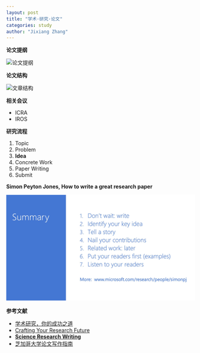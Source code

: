 ```yaml
---
layout: post
title: "学术·研究·论文"
categories: study
author: "Jixiang Zhang"
---
```


**论文提纲**

![论文提纲](https://i.loli.net/2019/12/11/wUK8g49DroqiHPZ.jpg)

**论文结构**

![文章结构](https://i.loli.net/2019/12/12/AJn7UX3t2zjFmWc.png)

**相关会议**

- ICRA
- IROS

**研究流程**

1. Topic
2. Problem
3. **Idea**
4. Concrete Work
5. Paper Writing
6. Submit

**Simon Peyton Jones, How to write a great research paper**

![](images/如何写论文.jpg)

**参考文献**

- [学术研究，你的成功之道](https://book.douban.com/subject/20284332/)
- [Crafting Your Research Future](https://book.douban.com/subject/10810344/)
- [**Science Research Writing**](https://book.douban.com/subject/4473481/)
- [芝加哥大学论文写作指南](https://book.douban.com/subject/26629064/)
